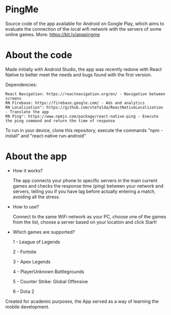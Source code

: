 # PingMe
  Source code of the app available for Android on Google Play, which aims to evaluate the connection of the local wifi network with the servers of some online games. More: https://bit.ly/apppingme

# About the code
  Made initially with Android Studio, the app was recently redone with React Native to better meet the needs and bugs found with the first version.

  Dependencies:

    React Navigation: https://reactnavigation.org/en/ - Navigation between screens    
    RN Firebase: https://firebase.google.com/ - Ads and analytics    
    RN Localization": https://github.com/stefalda/ReactNativeLocalization - Translate the app    
    RN Ping": https://www.npmjs.com/package/react-native-ping - Execute the ping command and return the time of response

To run in your device, clone this repository, execute the commands "npm -install" and "react-native run-android"

# About the app
- How it works?

  The app connects your phone to specific servers in the main current games and checks the response time (ping) between your network and servers, telling you if you have lag before actually entering a match, avoiding all the stress.

- How to use?

  Connect to the same WiFi network as your PC, choose one of the games from the list, choose a server based on your location and click Start!

- Which games are supported?

  1 - League of Legends
  
  2 - Fortnite
  
  3 - Apex Legends
  
  4 - PlayerUnknown Battlegrounds
  
  5 - Counter Strike: Global Offensive
  
  6 - Dota 2


Created for academic purposes, the App served as a way of learning the mobile development.

